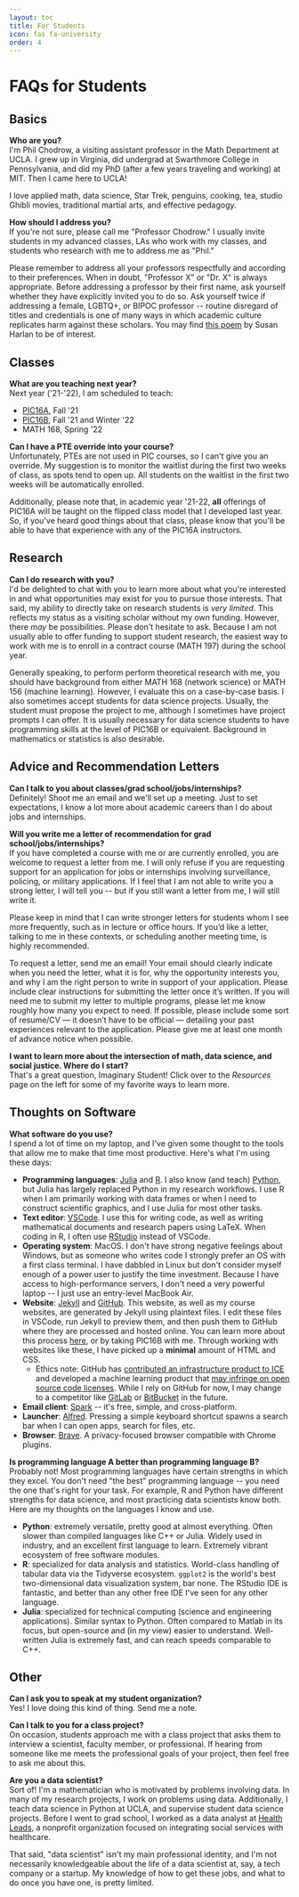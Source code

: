```yaml
---
layout: toc
title: For Students
icon: fas fa-university
order: 4
---
```


# FAQs for Students

## Basics

**Who are you?**<br>
I'm Phil Chodrow, a visiting assistant professor in the Math Department at UCLA. I grew up in Virginia, did undergrad at Swarthmore College in Pennsylvania, and did my PhD (after a few years traveling and working) at MIT. Then I came here to UCLA! 

I love applied math, data science, Star Trek,  penguins, cooking, tea, studio Ghibli movies, traditional martial arts, and effective pedagogy. 

**How should I address you?** <br>
If you're not sure, please call me "Professor Chodrow." I usually invite students in my advanced classes, LAs who work with my classes, and students who research with me to address me as "Phil." 

Please remember to address all your professors respectfully and according to their preferences. When in doubt, "Professor X" or "Dr. X" is always appropriate. Before addressing a professor by their first name, ask yourself whether they have explicitly invited you to do so. Ask yourself twice if addressing a female, LGBTQ+, or BIPOC professor -- routine disregard of titles and credentials is one of many ways in which academic culture replicates harm against these scholars. You may find [this poem](https://pressfolios-production.s3.amazonaws.com/uploads/story/story_pdf/254906/2549061489249557.pdf) by Susan Harlan to be of interest. 

## Classes

**What are you teaching next year?** <br>
Next year ('21-'22), I am scheduled to teach: 

- [PIC16A](https://philchodrow.github.io/PIC16A//), Fall '21
- [PIC16B](https://philchodrow.github.io/PIC16B//), Fall '21 and Winter '22
- MATH 168, Spring '22

**Can I have a PTE override into your course?** <br>
Unfortunately, PTEs are not used in PIC courses, so I can't give you an override. My suggestion is to monitor the waitlist during the first two weeks of class, as spots tend to open up. All students on the waitlist in the first two weeks will be automatically enrolled. 

Additionally, please note that, in academic year '21-22, **all** offerings of PIC16A will be taught on the flipped class model that I developed last year. So, if you've heard good things about that class, please know that you'll be able to have that experience with any of the PIC16A instructors. 

## Research

**Can I do research with you?** <br>
I'd be delighted to chat with you to learn more about what you're interested in and what opportunities may exist for you to pursue those interests. That said, my ability to directly take on research students is  *very limited*. This reflects my status as a visiting scholar without my own funding. However, there *may* be possibilities. Please don't hesitate to ask. Because I am not usually able to offer funding to support student research, the easiest way to work with me is to enroll in a contract course (MATH 197) during the school year. 

Generally speaking, to perform perform theoretical research with me, you should have background from either MATH 168 (network science) or MATH 156 (machine learning). However, I evaluate this on a case-by-case basis. I also sometimes accept students for data science projects. Usually, the student must propose the project to me, although I sometimes have project prompts I can offer. It is usually necessary for data science students to have programming skills at the level of PIC16B or equivalent. Background in mathematics or statistics is also desirable. 

## Advice and Recommendation Letters 

**Can I talk to you about classes/grad school/jobs/internships?** <br>
Definitely! Shoot me an email and we'll set up a meeting. Just to set expectations, I know a lot more about academic careers than I do about jobs and internships. 

**Will you write me a letter of recommendation for grad school/jobs/internships?** <br>
If you have completed a course with me or are currently enrolled, you are welcome to request a letter from me. I will only refuse if you are requesting support for an application for jobs or internships involving surveillance, policing, or military applications. If I feel that I am not able to write you a strong letter, I will tell you -- but if you still want a letter from me, I will still write it.

Please keep in mind that I can write stronger letters for students whom I see more frequently, such as in lecture or office hours. If you’d like a letter, talking to me in these contexts, or scheduling another meeting time, is highly recommended.

To request a letter, send me an email! Your email should clearly indicate when you need the letter, what it is for, why the opportunity interests you, and why I am the right person to write in support of your application. Please include clear instructions for submitting the letter once it’s written. If you will need me to submit my letter to multiple programs, please let me know roughly how many you expect to need. If possible, please include some sort of resume/CV — it doesn’t have to be official — detailing your past experiences relevant to the application. Please give me at least one month of advance notice when possible.

**I want to learn more about the intersection of math, data science, and social justice. Where do I start?**  <br>
That's a great question, Imaginary Student! Click over to the *Resources* page on the left for some of my favorite ways to learn more. 

## Thoughts on Software 

**What software do you use?** <br>
I spend a lot of time on my laptop, and I've given some thought to the tools that allow me to make that time most productive. Here's what I'm using these days: 

- **Programming languages**: [Julia](https://julialang.org/) and [R](https://www.r-project.org/about.html). I also know (and teach) [Python](https://www.python.org/), but Julia has largely replaced Python in my research workflows. I use R when I am primarily working with data frames or when I need to construct scientific graphics, and I use Julia for most other tasks. 
- **Text editor**: [VSCode](https://code.visualstudio.com/). I use this for writing code, as well as writing mathematical documents and research papers using LaTeX. When coding in R, I often use [RStudio](https://www.rstudio.com/) instead of VSCode. 
- **Operating system**: MacOS. I don't have strong negative feelings about Windows, but as someone who writes code I strongly prefer an OS with a first class terminal. I have dabbled in Linux but don't consider myself enough of a power user to justify the time investment. Because I have access to high-performance servers, I don't need a very powerful laptop -- I just use an entry-level MacBook Air. 
- **Website**: [Jekyll](https://jekyllrb.com/) and [GitHub](https://github.com/). This website, as well as my course websites, are generated by Jekyll using plaintext files. I edit these files in VSCode, run Jekyll to preview them, and then push them to GitHub where they are processed and hosted online. You can learn more about this process [here](https://www.jekyllnow.com/), or by taking PIC16B with me. Through working with websites like these, I have picked up a **minimal** amount of HTML and CSS. 
    - Ethics note: GitHub has [contributed an infrastructure product to ICE](https://www.theatlantic.com/technology/archive/2020/01/ice-contract-github-sparks-developer-protests/604339/) and developed a machine learning product that [may infringe on open source code licenses](https://sdtimes.com/os/github-copilot-sparks-debates-around-open-source-licenses/). While I rely on GitHub for now, I may change to a competitor like [GitLab](https://gitlab.com/) or [BitBucket](https://bitbucket.org/product) in the future. 
- **Email client**: [Spark](https://sparkmailapp.com/) -- it's free, simple, and cross-platform. 
- **Launcher**: [Alfred](https://www.alfredapp.com/). Pressing a simple keyboard shortcut spawns a search bar when I can open apps, search for files, etc. 
- **Browser**: [Brave](https://brave.com/). A privacy-focused browser compatible with Chrome plugins. 


**Is programming language A better than programming language B?** <br>
Probably not! Most programming languages have certain strengths in which they excel. You don't need "the best" programming language -- you need the one that's right for your task. For example, R and Python have different strengths for data science, and most practicing data scientists know both. Here are my thoughts on the languages I know and use. 
- **Python**: extremely versatile, pretty good at almost everything. Often slower than compiled languages like C++ or Julia. Widely used in industry, and an excellent first language to learn. Extremely vibrant ecosystem of free software modules. 
- **R**: specialized for data analysis and statistics. World-class handling of tabular data via the Tidyverse ecosystem. `ggplot2` is the world's best two-dimensional data visualization system, bar none. The RStudio IDE is fantastic, and better than any other free IDE I've seen for any other language.  
- **Julia**: specialized for technical computing (science and engineering applications). Similar syntax to Python. Often compared to Matlab in its focus, but open-source and (in my view) easier to understand. Well-written Julia is extremely fast, and can reach speeds comparable to C++. 

## Other

**Can I ask you to speak at my student organization?** <br>
Yes! I love doing this kind of thing. Send me a note. 

**Can I talk to you for a class project?** <br>
On occasion, students approach me with a class project that asks them to interview a scientist, faculty member, or professional. If hearing from someone like me meets the professional goals of your project, then feel free to ask me about this. 

**Are you a data scientist?** <br> 
Sort of! I'm a mathematician who is motivated by problems involving data. In many of my research projects, I work on problems using data. Additionally, I teach data science in Python at UCLA, and supervise student data science projects. Before I went to grad school, I worked as a data analyst at [Health Leads](https://healthleadsusa.org/), a nonprofit organization focused on integrating social services with healthcare. 

That said, "data scientist" isn't my main professional identity, and I'm not necessarily knowledgeable about the life of a data scientist at, say, a tech company or a startup. My knowledge of how to get these jobs, and what to do once you have one, is pretty limited. 
